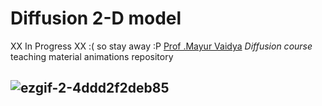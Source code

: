 # Diffusion 2-D model 
XX In Progress XX :( so stay away :P
[Prof .Mayur Vaidya](https://iith.ac.in/msme/vaidyam/) *Diffusion course* teaching material animations repository


##  ![ezgif-2-4ddd2f2deb85](https://user-images.githubusercontent.com/65539515/126078948-2501eaf8-daad-41e9-8c95-6d4841c3f272.gif)
